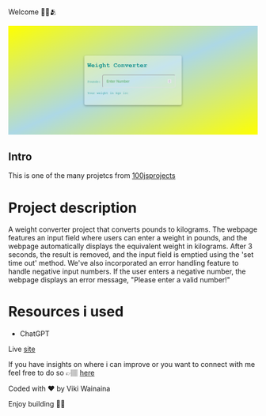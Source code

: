 Welcome 👋🏽🫂

![Design preview for the weight converter project](./images/100jsWeightConverterImg.png)

## Intro
This is one of the many projetcs from [100jsprojects](https://www.100jsprojects.com/project/weight-converter)

# Project description

A weight converter project that converts pounds to kilograms. The webpage features an input field where users can enter a weight in pounds, and the webpage automatically displays the equivalent weight in kilograms. After 3 seconds, the result is removed, and the input field is emptied using the 'set time out' method. We've also incorporated an error handling feature to handle negative input numbers. If the user enters a negative number, the webpage displays an error message, "Please enter a valid number!" 


# Resources i used
- ChatGPT 

Live [site](https://dice-roll-simulator.onrender.com)

If you have insights on where i can improve or you want to connect with me feel free to do so 
👉🏽 [here](https://twitter.com/vykiddeh_)

Coded with ❤️ by Viki Wainaina

Enjoy building 🚀🚀